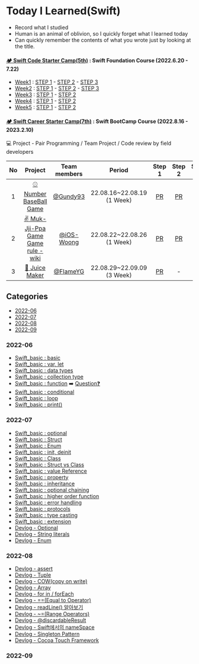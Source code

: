 # Today I Learned(Swift)

- Record what I studied
- Human is an animal of oblivion, so I quickly forget what I learned today
- Can quickly remember the contents of what you wrote just by looking at the title.

#### [🏕 Swift Code Starter Camp(5th)](https://www.yagom-academy.kr/camp/code-starter) : Swift Foundation Course (2022.6.20 - 7.22)
- [Week1](https://github.com/JaeKimdev/swift-starter-week1/commits/ss_5_menemene) : [STEP 1](https://github.com/yagom-academy/swift-starter-week1/pull/252) - [STEP 2](https://github.com/yagom-academy/swift-starter-week1/pull/281) - [STEP 3](https://github.com/yagom-academy/swift-starter-week1/pull/304)
- [Week2](https://github.com/JaeKimdev/swift-starter-week2/commits/ss_5_menemene) : [STEP 1](https://github.com/yagom-academy/swift-starter-week2/pull/269) - [STEP 2](https://github.com/yagom-academy/swift-starter-week2/pull/283) - [STEP 3](https://github.com/yagom-academy/swift-starter-week2/pull/297)
- [Week3](https://github.com/JaeKimdev/swift-starter-week3/tree/ss_5_menemene) : [STEP 1](https://github.com/yagom-academy/swift-starter-week3/pull/117) - [STEP 2](https://github.com/yagom-academy/swift-starter-week3/pull/123)
- [Week4](https://github.com/JaeKimdev/swift-starter-week4/tree/ss_5_menemene) : [STEP 1](https://github.com/yagom-academy/swift-starter-week4/pull/62) - [STEP 2](https://github.com/yagom-academy/swift-starter-week4/pull/66)
- [Week5](https://github.com/JaeKimdev/swift-starter-week5/tree/ss_5_menemene) : [STEP 1](https://github.com/yagom-academy/swift-starter-week5/pull/14) - [STEP 2](https://github.com/yagom-academy/swift-starter-week5/pull/16)

#### [🏕 Swift Career Starter Camp(7th)](https://www.yagom-academy.kr/camp/career-starter) : Swift BootCamp Course (2022.8.16 - 2023.2.10)

💻 Project - Pair Programming / Team Project / Code review by field developers

| No | Project |Team members| Period | Step 1	| Step 2 | Step 3 | Step 4 | Reviewer |
|:--:|:--:|:--:|:--:|:--:|:--:|:--:|:--:|:--:|
| 1 | [⚾️ Number BaseBall Game](https://github.com/Gundy93/ios-number-baseball)|[@Gundy93](https://github.com/Gundy93)| 22.08.16~22.08.19<br>(1 Week) | [PR](https://github.com/yagom-academy/ios-number-baseball/pull/118) | [PR](https://github.com/yagom-academy/ios-number-baseball/pull/130) | - | - | [@bradheo65](https://github.com/bradheo65)|
| 2 | [✌️ Muk-Jji-Ppa Game](https://github.com/JaeKimdev/ios-rock-paper-scissors)<br>[Game rule - wiki](https://en.wikipedia.org/wiki/Muk-jji-ppa)|[@iOS-Woong](https://github.com/iOS-Woong)|22.08.22~22.08.26<br>(1 Week) | [PR](https://github.com/yagom-academy/ios-rock-paper-scissors/pull/160)	| [PR](https://github.com/yagom-academy/ios-rock-paper-scissors/pull/168) | - | - | [@derrickkim0109](https://github.com/derrickkim0109) |
| 3 | [🧃 Juice Maker](https://github.com/FlameYG/ios-juice-maker) |[@FlameYG](https://github.com/FlameYG)| 22.08.29~22.09.09<br>(3 Week) | [PR](https://github.com/yagom-academy/ios-juice-maker/pull/255)	| - | - | - | [@SungPyo](https://github.com/SungPyo) |

## Categories
- [2022-06](#2022-06)
- [2022-07](#2022-07)
- [2022-08](#2022-08)
- [2022-09](#2022-09)

### 2022-06
- [Swift_basic : basic](https://github.com/JaeKimdev/TIL/blob/main/Swift/swift_basic/01_introduce.md)
- [Swift_basic : var, let](https://github.com/JaeKimdev/TIL/blob/main/Swift/swift_basic/02_let_var.md)
- [Swift_basic : data types](https://github.com/JaeKimdev/TIL/blob/main/Swift/swift_basic/03_data_types.md)
- [Swift_basic : collection type](https://github.com/JaeKimdev/TIL/blob/main/Swift/swift_basic/04_collection_types.md)
- [Swift_basic : function](https://github.com/JaeKimdev/TIL/blob/main/Swift/swift_basic/05_fuction.md) ➡️ [Question❓](https://github.com/JaeKimdev/TIL/blob/main/Swift/swift_basic/function_question.md)
- [Swift_basic : conditional](https://github.com/JaeKimdev/TIL/blob/main/Swift/swift_basic/06_conditional.md)
- [Swift_basic : loop](https://github.com/JaeKimdev/TIL/blob/main/Swift/swift_basic/07_loop.md)
- [Swift_basic : print()](https://github.com/JaeKimdev/TIL/blob/main/Swift/swift_basic/print.md)

### 2022-07
- [Swift_basic : optional](https://github.com/JaeKimdev/TIL/blob/main/Swift/swift_basic/08_%20optional.md)
- [Swift_basic : Struct](https://github.com/JaeKimdev/TIL/blob/main/Swift/swift_basic/09_%20struct.md)
- [Swift_basic : Enum](https://github.com/JaeKimdev/TIL/blob/main/Swift/swift_basic/11_enum.md)
- [Swift_basic : init, deinit](https://github.com/JaeKimdev/TIL/blob/main/Swift/swift_basic/16_init_deinit.md)
- [Swift_basic : Class](https://github.com/JaeKimdev/TIL/blob/main/Swift/swift_basic/10_class.md)
- [Swift_basic : Struct vs Class](https://github.com/JaeKimdev/TIL/blob/main/Swift/swift_basic/12_Struct_vs_Class.md)
- [Swift_basic : value Reference](https://github.com/JaeKimdev/TIL/blob/main/Swift/swift_basic/12_value_reference.md)
- [Swift_basic : property](https://github.com/JaeKimdev/TIL/blob/main/Swift/swift_basic/14_property.md)
- [Swift_basic : inheritance](https://github.com/JaeKimdev/TIL/blob/main/Swift/swift_basic/15_inheritance.md)
- [Swift_basic : optional chaining](https://github.com/JaeKimdev/TIL/blob/main/Swift/swift_basic/17_optional_chaining.md)
- [Swift_basic : higher order function](https://github.com/JaeKimdev/TIL/blob/main/Swift/swift_basic/23_higher_order_function.md)
- [Swift_basic : error handling](https://github.com/JaeKimdev/TIL/blob/main/Swift/swift_basic/22_error_handling.md)
- [Swift_basic : protocols](https://github.com/JaeKimdev/TIL/blob/main/Swift/swift_basic/20_protocol.md)
- [Swift_basic : type casting](https://github.com/JaeKimdev/TIL/blob/main/Swift/swift_basic/18_type_casting.md)
- [Swift_basic : extension](https://github.com/JaeKimdev/TIL/blob/main/Swift/swift_basic/21_extension.md)
- [Devlog - Optional](https://jaekimdev.github.io/p/%EC%98%B5%EC%85%94%EB%84%90-optional/)
- [Devlog - String literals](https://jaekimdev.github.io/p/string-literals/)
- [Devlog - Enum](https://jaekimdev.github.io/p/enum-%EC%97%B4%EA%B1%B0%ED%98%95/)

### 2022-08
- [Devlog - assert](https://jaekimdev.github.io/p/assert-%EC%95%8C%EC%95%84%EB%B3%B4%EA%B8%B0/)
- [Devlog - Tuple](https://jaekimdev.github.io/p/tuple-%EC%95%8C%EC%95%84%EB%B3%B4%EA%B8%B0/)
- [Devlog - COW(copy on write)](https://jaekimdev.github.io/p/cowcopy-on-write/)
- [Devlog - Array](https://jaekimdev.github.io/p/array%EC%99%80-%EC%9E%90%EC%A3%BC-%EC%82%AC%EC%9A%A9%ED%95%98%EB%8A%94-%EB%A9%94%EC%84%9C%EB%93%9C/)
- [Devlog - for in / forEach](https://jaekimdev.github.io/p/for-in-/-foreach-%EB%B9%84%EA%B5%90/)
- [Devlog - ==(Equal to Operator)](https://jaekimdev.github.io/p/equal-to-operator/)
- [Devlog - readLine() 알아보기](https://jaekimdev.github.io/p/readline-%EC%95%8C%EC%95%84%EB%B3%B4%EA%B8%B0/)
- [Devlog - ~=(Range Operators)](https://jaekimdev.github.io/p/%EB%B2%94%EC%9C%84-%EC%97%B0%EC%82%B0%EC%9E%90/)
- [Devlog - @discardableResult](https://jaekimdev.github.io/p/attributes-discardableresult%EB%9E%80/)
- [Devlog - Swift에서의 nameSpace](https://jaekimdev.github.io/p/swift%EC%97%90%EC%84%9C%EC%9D%98-namespace/)
- [Devlog - Singleton Pattern](https://jaekimdev.github.io/p/singleton-pattern/)
- [Devlog - Cocoa Touch Framework](https://jaekimdev.github.io/p/cocoa-touch-framework/)

### 2022-09

